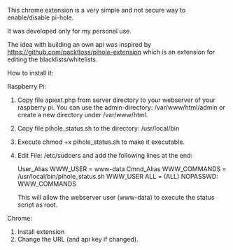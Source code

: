 This chrome extension is a very simple and not secure way to enable/disable pi-hole.

It was developed only for my personal use.

The idea with building an own api was inspired by https://github.com/packtloss/pihole-extension which is an extension for editing the blacklists/whitelists.


How to install it:

Raspberry Pi:

1. Copy file apiext.php from server directory to your webserver of your raspberry pi.
   You can use the admin-directory: /var/www/html/admin or create a new directory under /var/www/html.
2. Copy file pihole_status.sh to the directory: /usr/local/bin
3. Execute chmod +x pihole_status.sh to make it executable.
4. Edit File: /etc/sudoers and add the following lines at the end:

	User_Alias WWW_USER = www-data
	Cmnd_Alias WWW_COMMANDS = /usr/local/bin/pihole_status.sh
	WWW_USER ALL = (ALL) NOPASSWD: WWW_COMMANDS

	This will allow the webserver user (www-data) to execute the status script as root.

Chrome:
1. Install	extension
2. Change the URL (and api key if changed).
